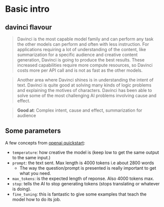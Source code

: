 # Basic intro

## davinci flavour

> Davinci is the most capable model family and can perform any task the other models can perform and often with less instruction. For applications requiring a lot of understanding of the content, like summarization for a specific audience and creative content generation, Davinci is going to produce the best results. These increased capabilities require more compute resources, so Davinci costs more per API call and is not as fast as the other models.

> Another area where Davinci shines is in understanding the intent of text. Davinci is quite good at solving many kinds of logic problems and explaining the motives of characters. Davinci has been able to solve some of the most challenging AI problems involving cause and effect.

> **Good at**: Complex intent, cause and effect, summarization for audience

## Some parameters

A few concepts from [openai quickstart](https://beta.openai.com/docs/quickstart/):

- `temperature`: how creative the model is (keep low to get the same output to the same input.)
- `prompt`: the text sent. Max length is 4000 tokens i.e about 2800 words
  - The way the question/prompt is presented is really important to get what you need.
- `max_tokens`: is the expected length of reponse. Also 4000 tokens max.
- `stop`: tells the AI to stop generating tokens (stops translating or whatever is doing).
- `fine_tuning`: this is fantastic to give some examples that teach the model how to do its job.



